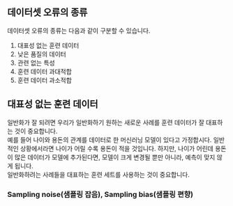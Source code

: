 ## 데이터셋 오류의 종류

데이터셋 오류의 종류는 다음과 같이 구분할 수 있습니다.

1. 대표성 없는 훈련 데이터
2. 낮은 품질의 데이터
3. 관련 없는 특성
4. 훈련 데이터 과대적합
5. 훈련 데이터 과소적합

## 대표성 없는 훈련 데이터

일반화가 잘 되려면 우리가 일반화하기 원하는 새로운 사례를 훈련 데이터가 잘 대표하는 것이 중요합니다.
<br/>
예를 들어 나이와 용돈의 관계를 데이터로 한 머신러닝 모델이 있다고 가정합시다. 일반적인 상황에서라면 나이가 어릴 수록 용돈이 적을 것입니다. 하지만, 나이가 어린데 용돈이 많은 데이터가 모델에 추가된다면, 모델이 크게 변경될 뿐만 아니라, 예측이 맞지 않게 됩니다.
<br/>
일반화하려는 사례들을 대표하는 훈련 세트를 사용하는 것이 중요합니다.

### Sampling noise(샘플링 잡음), Sampling bias(샘플링 편향)

